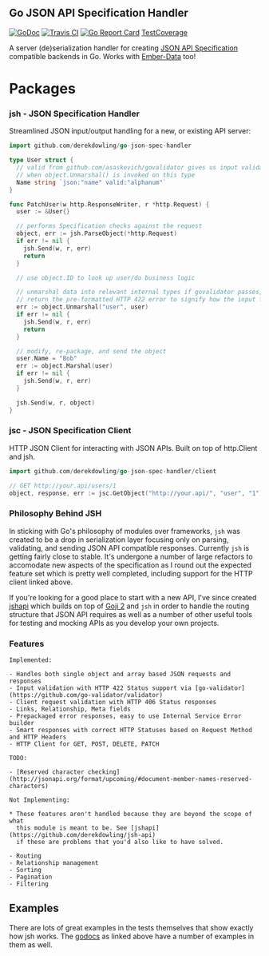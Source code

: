 Go JSON API Specification Handler
---

[![GoDoc](https://img.shields.io/badge/godoc-reference-blue.svg?style=flat-square)](https://godoc.org/github.com/derekdowling/go-json-spec-handler)
[![Travis CI](https://img.shields.io/travis/derekdowling/go-json-spec-handler/master.svg?style=flat-square)](https://travis-ci.org/derekdowling/go-json-spec-handler)
[![Go Report Card](http://goreportcard.com/badge/manyminds/api2go)](http://goreportcard.com/report/derekdowling/go-json-spec-handler)
[TestCoverage](http://gocover.io/github.com/derekdowling/go-json-spec-handler?version=1.5rc1)

A server (de)serialization handler for creating [JSON API Specification](http://jsonapi.org/) 
compatible backends in Go. Works with [Ember-Data](https://github.com/emberjs/data) too!

# Packages

### jsh - JSON Specification Handler

Streamlined JSON input/output handling for a new, or existing API server:

```go
import github.com/derekdowling/go-json-spec-handler

type User struct {
  // valid from github.com/asaskevich/govalidator gives us input validation
  // when object.Unmarshal() is invoked on this type
  Name string `json:"name" valid:"alphanum"`
}

func PatchUser(w http.ResponseWriter, r *http.Request) {
  user := &User{}

  // performs Specification checks against the request
  object, err := jsh.ParseObject(*http.Request)
  if err != nil {
    jsh.Send(w, r, err)
    return
  }

  // use object.ID to look up user/do business logic

  // unmarshal data into relevant internal types if govalidator passes, otherwise
  // return the pre-formatted HTTP 422 error to signify how the input failed
  err := object.Unmarshal("user", user)
  if err != nil {
    jsh.Send(w, r, err)
    return
  }

  // modify, re-package, and send the object
  user.Name = "Bob"
  err := object.Marshal(user)
  if err != nil {
    jsh.Send(w, r, err)
  }

  jsh.Send(w, r, object)
}
```

### jsc - JSON Specification Client

HTTP JSON Client for interacting with JSON APIs. Built on top of http.Client
and jsh.

```go
import github.com/derekdowling/go-json-spec-handler/client

// GET http://your.api/users/1
object, response, err := jsc.GetObject("http://your.api/", "user", "1")
```


### Philosophy Behind JSH

In sticking with Go's philosophy of modules over frameworks, `jsh` was created
to be a drop in serialization layer focusing only on parsing, validating, and
sending JSON API compatible responses. Currently `jsh` is getting fairly close
to stable. It's undergone a number of large refactors to accomodate new
aspects of the specification as I round out the expected feature set which is
pretty well completed, including support for the HTTP client linked above.

If you're looking for a good place to start with a new API, I've since created
[jshapi](https://github.com/derekdowling/jsh-api) which builds on top of [Goji 2](https://goji.io/)
and `jsh` in order to handle the routing structure that JSON API requires as
well as a number of other useful tools for testing and mocking APIs as you
develop your own projects.

### Features 

    Implemented:

    - Handles both single object and array based JSON requests and responses
    - Input validation with HTTP 422 Status support via [go-validator](https://github.com/go-validator/validator)
    - Client request validation with HTTP 406 Status responses
    - Links, Relationship, Meta fields
    - Prepackaged error responses, easy to use Internal Service Error builder
    - Smart responses with correct HTTP Statuses based on Request Method and HTTP Headers
    - HTTP Client for GET, POST, DELETE, PATCH

    TODO:

    - [Reserved character checking](http://jsonapi.org/format/upcoming/#document-member-names-reserved-characters)

    Not Implementing:

    * These features aren't handled because they are beyond the scope of what
      this module is meant to be. See [jshapi](https://github.com/derekdowling/jsh-api)
      if these are problems that you'd also like to have solved.

    - Routing
    - Relationship management
    - Sorting
    - Pagination
    - Filtering

## Examples

There are lots of great examples in the tests themselves that show exactly how jsh works.
The [godocs](https://godoc.org/github.com/derekdowling/go-json-spec-handler) as linked above
have a number of examples in them as well.

